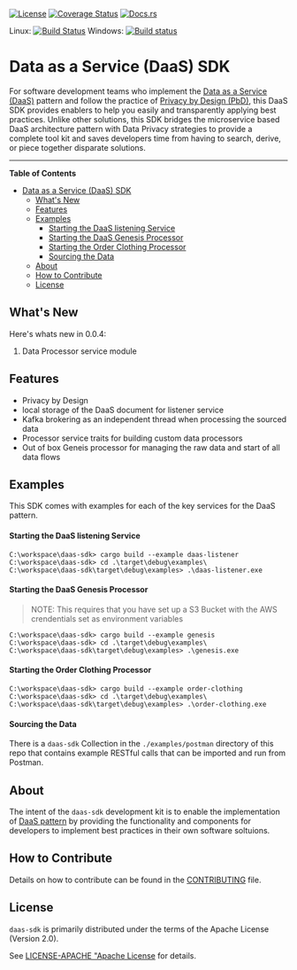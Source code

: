 [![License](https://img.shields.io/badge/License-Apache%202.0-blue.svg)](https://opensource.org/licenses/Apache-2.0)
[![Coverage Status](https://coveralls.io/repos/github/dsietz/daas-sdk/badge.svg?branch=master)](https://coveralls.io/github/dsietz/daas-sdk?branch=master)
[![Docs.rs](https://docs.rs/daas/badge.svg)](https://docs.rs/daas)

Linux: [![Build Status](https://travis-ci.org/dsietz/daas-sdk.svg?branch=master)](https://travis-ci.org/dsietz/daas-sdk)
Windows: [![Build status](https://ci.appveyor.com/api/projects/status/ws0gwwlr2hgiqsiv/branch/master?svg=true)](https://ci.appveyor.com/project/dsietz/daas-sdk)

# Data as a Service (DaaS) SDK

For software development teams who implement the [Data as a Service (DaaS)](https://github.com/dsietz/daas) pattern and follow the practice of [Privacy by Design (PbD)](https://github.com/dsietz/pbd), this DaaS SDK provides enablers to help you easily and transparently applying best practices. Unlike other solutions, this SDK bridges the microservice based DaaS architecture pattern with Data Privacy strategies to provide a complete tool kit and saves developers time from having to search, derive, or piece together disparate solutions.

---

**Table of Contents**
- [Data as a Service (DaaS) SDK](#data-as-a-service-daas-sdk)
  - [What's New](#whats-new)
  - [Features](#features)
  - [Examples](#examples)
      - [Starting the DaaS listening Service](#starting-the-daas-listening-service)
      - [Starting the DaaS Genesis Processor](#starting-the-daas-genesis-processor)
      - [Starting the Order Clothing Processor](#starting-the-order-clothing-processor)
      - [Sourcing the Data](#sourcing-the-data)
  - [About](#about)
  - [How to Contribute](#how-to-contribute)
  - [License](#license)

## What's New

Here's whats new in 0.0.4:

1. Data Processor service module

## Features

- Privacy by Design
- local storage of the DaaS document for listener service
- Kafka brokering as an independent thread when processing the sourced data 
- Processor service traits for building custom data processors
- Out of box Geneis processor for managing the raw data and start of all data flows

## Examples 
This SDK comes with examples for each of the key services for the DaaS pattern.

#### Starting the DaaS listening Service
```
C:\workspace\daas-sdk> cargo build --example daas-listener
C:\workspace\daas-sdk> cd .\target\debug\examples\
C:\workspace\daas-sdk\target\debug\examples> .\daas-listener.exe
```

#### Starting the DaaS Genesis Processor
> NOTE: This requires that you have set up a S3 Bucket with the AWS crendentials set as environment variables
```
C:\workspace\daas-sdk> cargo build --example genesis
C:\workspace\daas-sdk> cd .\target\debug\examples\
C:\workspace\daas-sdk\target\debug\examples> .\genesis.exe
```

#### Starting the Order Clothing Processor
```
C:\workspace\daas-sdk> cargo build --example order-clothing
C:\workspace\daas-sdk> cd .\target\debug\examples\
C:\workspace\daas-sdk\target\debug\examples> .\order-clothing.exe
```

#### Sourcing the Data
There is a `daas-sdk` Collection in the `./examples/postman` directory of this repo that contains example RESTful calls that can be imported and run from Postman.

## About

The intent of the `daas-sdk` development kit is to enable the implementation of [DaaS pattern](https://github.com/dsietz/daas) by providing the functionality and components for developers to implement best practices in their own software soltuions. 

## How to Contribute

Details on how to contribute can be found in the [CONTRIBUTING](./CONTRIBUTING.md) file.

## License

`daas-sdk` is primarily distributed under the terms of the Apache License (Version 2.0).

See [LICENSE-APACHE "Apache License](./LICENSE-APACHE) for details.